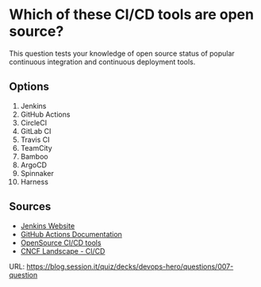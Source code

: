 # Which of these CI/CD tools are open source?

This question tests your knowledge of open source status of popular continuous integration and continuous deployment tools.

## Options
1. Jenkins
2. GitHub Actions
3. CircleCI
4. GitLab CI
5. Travis CI
6. TeamCity
7. Bamboo
8. ArgoCD
9. Spinnaker
10. Harness

## Sources
- [Jenkins Website](https://jenkins.io/)
- [GitHub Actions Documentation](https://docs.github.com/en/actions)
- [OpenSource CI/CD tools](https://github.com/topics/continuous-integration)
- [CNCF Landscape - CI/CD](https://landscape.cncf.io/card-mode?category=continuous-integration-delivery)

URL: https://blog.session.it/quiz/decks/devops-hero/questions/007-question